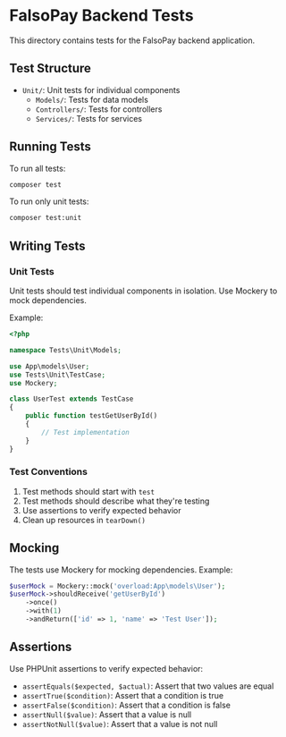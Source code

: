 # FalsoPay Backend Tests

This directory contains tests for the FalsoPay backend application.

## Test Structure

- `Unit/`: Unit tests for individual components
  - `Models/`: Tests for data models
  - `Controllers/`: Tests for controllers
  - `Services/`: Tests for services

## Running Tests

To run all tests:

```bash
composer test
```

To run only unit tests:

```bash
composer test:unit
```

## Writing Tests

### Unit Tests

Unit tests should test individual components in isolation. Use Mockery to mock dependencies.

Example:

```php
<?php

namespace Tests\Unit\Models;

use App\models\User;
use Tests\Unit\TestCase;
use Mockery;

class UserTest extends TestCase
{
    public function testGetUserById()
    {
        // Test implementation
    }
}
```

### Test Conventions

1. Test methods should start with `test`
2. Test methods should describe what they're testing
3. Use assertions to verify expected behavior
4. Clean up resources in `tearDown()`

## Mocking

The tests use Mockery for mocking dependencies. Example:

```php
$userMock = Mockery::mock('overload:App\models\User');
$userMock->shouldReceive('getUserById')
    ->once()
    ->with(1)
    ->andReturn(['id' => 1, 'name' => 'Test User']);
```

## Assertions

Use PHPUnit assertions to verify expected behavior:

- `assertEquals($expected, $actual)`: Assert that two values are equal
- `assertTrue($condition)`: Assert that a condition is true
- `assertFalse($condition)`: Assert that a condition is false
- `assertNull($value)`: Assert that a value is null
- `assertNotNull($value)`: Assert that a value is not null 